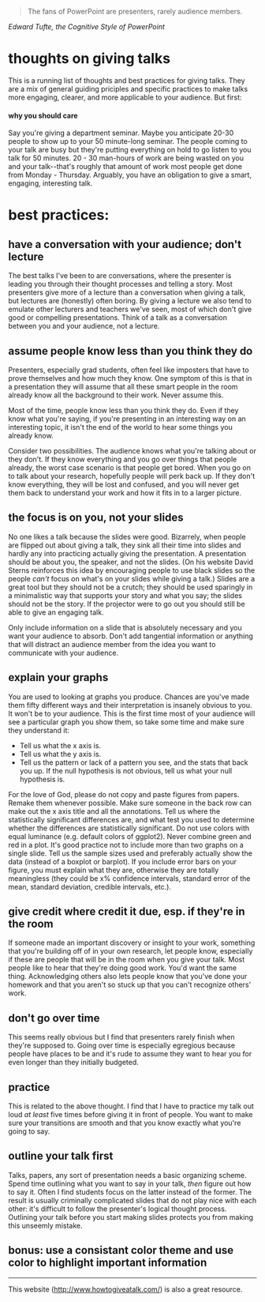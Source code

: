 > The fans of PowerPoint are presenters, rarely audience members.

_Edward Tufte, the Cognitive Style of PowerPoint_

# thoughts on giving talks

This is a running list of thoughts and best practices for giving talks. They are a mix of general guiding priciples and specific practices to make talks more engaging, clearer, and more applicable to your audience. But first:

#### why you should care
Say you're giving a department seminar. Maybe you anticipate 20-30 people to show up to your 50 minute-long seminar. The people coming to your talk are busy but they're putting everything on hold to go listen to you talk for 50 minutes. 20 - 30 man-hours of work are being wasted on you and your talk--that's roughly that amount of work most people get done from Monday - Thursday. Arguably, you have an obligation to give a smart, engaging, interesting talk.

# best practices:

## have a conversation with your audience; don't lecture
The best talks I've been to are conversations, where the presenter is leading you through their thought processes and telling a story. Most presenters give more of a lecture than a conversation when giving a talk, but lectures are (honestly) often boring. By giving a lecture we also tend to emulate other lecturers and teachers we've seen, most of which don't give good or compelling presentations. Think of a talk as a conversation between you and your audience, not a lecture.

## assume people know less than you think they do
Presenters, especially grad students, often feel like imposters that have to prove themselves and how much they know. One symptom of this is that in a presentation they will assume that all these smart people in the room already know all the background to their work. Never assume this.

Most of the time, people know less than you think they do. Even if they know what you're saying, if you're presenting in an interesting way on an interesting topic, it isn't the end of the world to hear some things you already know.

Consider two possibilities. The audience knows what you're talking about or they don't. If they know everything and you go over things that people already, the worst case scenario is that people get bored. When you go on to talk about your research, hopefully people will perk back up. If they don't know everything, they will be lost and confused, and you will never get them back to understand your work and how it fits in to a larger picture.

## the focus is on you, not your slides
No one likes a talk because the slides were good. Bizarrely, when people are flipped out about giving a talk, they sink all their time into slides and hardly any into practicing actually giving the presentation. A presentation should be about you, the speaker, and not the slides. (On his website David Sterns reinforces this idea by encouraging people to use black slides so the people _can't_ focus on what's on your slides while giving a talk.) Slides are a great tool but they should not be a crutch; they should be used sparingly in a minimalistic way that supports your story and what you say; the slides should not be the story. If the projector were to go out you should still be able to give an engaging talk.

Only include information on a slide that is absolutely necessary and you want your audience to absorb. Don't add tangential information or anything that will distract an audience member from the idea you want to communicate with your audience.

## explain your graphs
You are used to looking at graphs you produce. Chances are you've made them fifty different ways and their interpretation is insanely obvious to you. It won't be to your audience. This is the first time most of your audience will see a particular graph you show them, so take some time and make sure they understand it:
- Tell us what the x axis is.
- Tell us what the y axis is.
- Tell us the pattern or lack of a pattern you see, and the stats that back you up. If the null hypothesis is not obvious, tell us what your null hypothesis is.

For the love of God, please do not copy and paste figures from papers. Remake them whenever possible. Make sure someone in the back row can make out the x axis title and all the annotations. Tell us where the statistically significant differences are, and what test you used to determine whether the differences are statistically significant. Do not use colors with equal luminance (e.g. default colors of ggplot2). Never combine green and red in a plot. It's good practice not to include more than two graphs on a single slide. Tell us the sample sizes used and preferably actually show the data (instead of a boxplot or barplot). If you include error bars on your figure, you must explain what they are, otherwise they are totally meaningless (they could be x% confidence intervals, standard error of the mean, standard deviation, credible intervals, etc.).

## give credit where credit it due, esp. if they're in the room
If someone made an important discovery or insight to your work, something that you're building off of in your own research, let people know, especially if these are people that will be in the room when you give your talk. Most people like to hear that they're doing good work. You'd want the same thing. Acknowledging others also lets people know that you've done your homework and that you aren't so stuck up that you can't recognize others' work.

## don't go over time
This seems really obvious but I find that presenters rarely finish when they're supposed to. Going over time is especially egregious because people have places to be and it's rude to assume they want to hear you for even longer than they initially budgeted.

## practice
This is related to the above thought. I find that I have to practice my talk out loud _at least_ five times before giving it in front of people. You want to make sure your transitions are smooth and that you know exactly what you're going to say.

## outline your talk first
Talks, papers, any sort of presentation needs a basic organizing scheme. Spend time outlining what you want to say in your talk, _then_ figure out how to say it. Often I find students focus on the latter instead of the former. The result is usually criminally complicated slides that do not play nice with each other: it's difficult to follow the presenter's logical thought process. Outlining your talk before you start making slides protects you from making this unseemly mistake.

## bonus: use a consistant color theme and use color to highlight important information

------------------

This website (http://www.howtogiveatalk.com/) is also a great resource.
